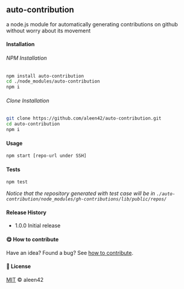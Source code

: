 ## auto-contribution

a node.js module for automatically generating contributions on github without worry about its movement

#### Installation

###### NPM Installation

```bash
npm install auto-contribution
cd ./node_modules/auto-contribution
npm i
```

###### Clone Installation

```bash
git clone https://github.com/aleen42/auto-contribution.git
cd auto-contribution
npm i
```

#### Usage

```bash
npm start [repo-url under SSH]
```

#### Tests

```bash
npm test
```

*Notice that the repository generated with test case will be in `./auto-contribution/node_modules/gh-contributions/lib/public/repos/`*

#### Release History

* 1.0.0 Initial release

#### :yum: How to contribute

Have an idea? Found a bug? See [how to contribute](https://aleen42.gitbooks.io/personalwiki/content/contribution.html).

#### :scroll: License

[MIT](https://aleen42.gitbooks.io/personalwiki/content/MIT.html) © aleen42
